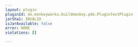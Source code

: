 ```yaml
---
layout: plugin
pluginId: de.monkeyworks.buildmonkey.pde.PluginTestPlugin
jarSha1: INVALID
isJarAvailable: false
error: NONE
violations: []

---
```

